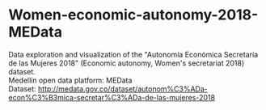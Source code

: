 # Women-economic-autonomy-2018-MEData

Data exploration and visualization of the "Autonomía Económica Secretaría de las Mujeres 2018" (Economic autonomy, Women's secretariat 2018) dataset.<br />
Medellín open data platform: MEData <br />
Dataset: http://medata.gov.co/dataset/autonom%C3%ADa-econ%C3%B3mica-secretar%C3%ADa-de-las-mujeres-2018
